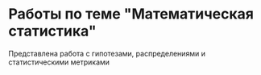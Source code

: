 # Работы по теме "Математическая статистика" 
Представлена работа с гипотезами, распределениями и статистическими метриками
